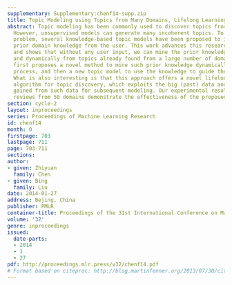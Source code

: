 ```yaml
---
supplementary: Supplementary:chenf14-supp.zip
title: Topic Modeling using Topics from Many Domains, Lifelong Learning and Big Data
abstract: Topic modeling has been commonly used to discover topics from document collections.
  However, unsupervised models can generate many incoherent topics. To address this
  problem, several knowledge-based topic models have been proposed to incorporate
  prior domain knowledge from the user. This work advances this research much further
  and shows that without any user input, we can mine the prior knowledge automatically
  and dynamically from topics already found from a large number of domains. This paper
  first proposes a novel method to mine such prior knowledge dynamically in the modeling
  process, and then a new topic model to use the knowledge to guide the model inference.
  What is also interesting is that this approach offers a novel lifelong learning
  algorithm for topic discovery, which exploits the big (past) data and knowledge
  gained from such data for subsequent modeling. Our experimental results using product
  reviews from 50 domains demonstrate the effectiveness of the proposed approach.
section: cycle-2
layout: inproceedings
series: Proceedings of Machine Learning Research
id: chenf14
month: 0
firstpage: 703
lastpage: 711
page: 703-711
sections: 
author:
- given: Zhiyuan
  family: Chen
- given: Bing
  family: Liu
date: 2014-01-27
address: Bejing, China
publisher: PMLR
container-title: Proceedings of the 31st International Conference on Machine Learning
volume: '32'
genre: inproceedings
issued:
  date-parts:
  - 2014
  - 1
  - 27
pdf: http://proceedings.mlr.press/v32/chenf14.pdf
# Format based on citeproc: http://blog.martinfenner.org/2013/07/30/citeproc-yaml-for-bibliographies/
---
```

